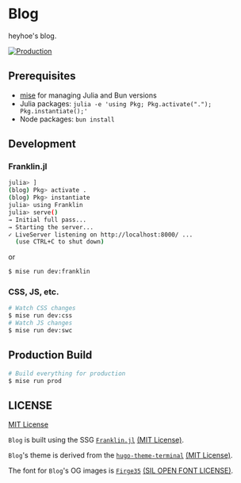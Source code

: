 # Blog

heyhoe's blog.

[![Production](https://github.com/h3y6e/blog-spikey/workflows/Production/badge.svg)](https://github.com/h3y6e/blog-spikey/actions?query=workflow%3A%22Production%22)

## Prerequisites

- [mise](https://mise.jdx.dev/) for managing Julia and Bun versions
- Julia packages: `julia -e 'using Pkg; Pkg.activate("."); Pkg.instantiate();'`
- Node packages: `bun install`

## Development

### Franklin.jl

```sh
julia> ]
(blog) Pkg> activate .
(blog) Pkg> instantiate
julia> using Franklin
julia> serve()
→ Initial full pass...
→ Starting the server...
✓ LiveServer listening on http://localhost:8000/ ...
  (use CTRL+C to shut down)
```

or

```sh
$ mise run dev:franklin
```

### CSS, JS, etc.

```sh
# Watch CSS changes
$ mise run dev:css
# Watch JS changes
$ mise run dev:swc
```

## Production Build

```sh
# Build everything for production
$ mise run prod
```

## LICENSE

[MIT License](./LICENSE)

`Blog` is built using the SSG
[`Franklin.jl`](https://github.com/tlienart/Franklin.jl)
[(MIT License)](https://github.com/tlienart/Franklin.jl/blob/master/LICENSE.md).

`Blog`'s theme is derived from the
[`hugo-theme-terminal`](https://github.com/panr/hugo-theme-terminal/)
[(MIT License)](https://github.com/panr/hugo-theme-terminal/blob/master/LICENSE.md).

The font for `Blog`'s OG images is [`Firge35`](https://github.com/yuru7/Firge)
[(SIL OPEN FONT LICENSE)](https://github.com/yuru7/Firge/blob/master/LICENSE).
